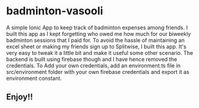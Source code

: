# badminton-vasooli
A simple Ionic App to keep track of badminton expenses among friends.
I built this app as I kept forgetting who owed me how much for our biweekly badminton sessions that I paid for.
To avoid the hassle of maintaining an excel sheet or making my friends sign up to Splitwise, I built this app.
It's very easy to tweak it a little bit and make it useful some other scenario.
The backend is built using firebase though and I have hence removed the credentials.
To Add your own credentials, add an environment.ts file in src/environment folder with your own firebase credentials and export it as environment constant.

## Enjoy!!
